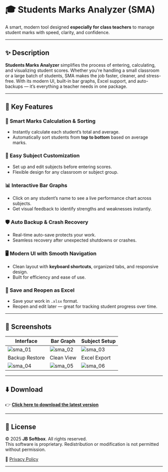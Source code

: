 # 🎓 Students Marks Analyzer (SMA)

A smart, modern tool designed **especially for class teachers** to manage student marks with speed, clarity, and confidence.

---

## ✨ Description

**Students Marks Analyzer** simplifies the process of entering, calculating, and visualizing student scores. Whether you're handling a small classroom or a large batch of students, SMA makes the job faster, cleaner, and stress-free. With its modern UI, built-in bar graphs, Excel support, and auto-backups — it’s everything a teacher needs in one package.

---

## 🚀 Key Features

### 🔢 Smart Marks Calculation & Sorting
- Instantly calculate each student’s total and average.
- Automatically sort students from **top to bottom** based on average marks.

### 🧪 Easy Subject Customization
- Set up and edit subjects before entering scores.
- Flexible design for any classroom or subject group.

### 📊 Interactive Bar Graphs
- Click on any student’s name to see a live performance chart across subjects.
- Get visual feedback to identify strengths and weaknesses instantly.

### 🛡️ Auto Backup & Crash Recovery
- Real-time auto-save protects your work.
- Seamless recovery after unexpected shutdowns or crashes.

### 🖥️ Modern UI with Smooth Navigation
- Clean layout with **keyboard shortcuts**, organized tabs, and responsive design.
- Built for efficiency and ease of use.

### 📁 Save and Reopen as Excel
- Save your work in `.xlsx` format.
- Reopen and edit later — great for tracking student progress over time.

---

## 📸 Screenshots

| Interface | Bar Graph | Subject Setup |
|----------|-----------|---------------|
| ![sma_01](https://github.com/user-attachments/assets/b30d100b-34a4-480b-acb2-725a888b3cfd) | ![sma_02](https://github.com/user-attachments/assets/f90b1c24-2493-4da9-b5f2-7601993912d2) | ![sma_03](https://github.com/user-attachments/assets/aaf97673-6b10-4ff2-b7c6-619357c40a6c) |
| Backup Restore | Clean View | Excel Export |
| ![sma_04](https://github.com/user-attachments/assets/fd980951-8597-46a1-be22-3636b149d5dc) | ![sma_05](https://github.com/user-attachments/assets/4fbd6751-0138-4783-a6aa-b3e674af393f) | ![sma_06](https://github.com/user-attachments/assets/cb5b733a-916a-41d1-95f1-cf629ce986a1) |

---

## ⬇️ Download

👉 **[Click here to download the latest version](https://github.com/jbsoftboxweb/Students-Marks-Analyzer/releases/download/SMA/Students.Marks.Analyzer.Setup.exe)**  

---

## 📜 License

© 2025 **JB Softbox**. All rights reserved.  
This software is proprietary. Redistribution or modification is not permitted without permission.

🔐 [Privacy Policy](https://jbsoftbox.free.nf/privacy-policy.html)

---
